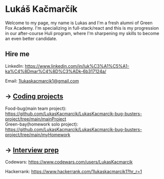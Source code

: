 # Lukáš Kačmarčík

Welcome to my page, my name is Lukas and I'm a fresh alumni of Green Fox Academy. I'm specializing in full-stack/react and this is my progression in our after-course Huli program, where I'm sharpening my skills to become an even better candidate.

## Hire me

LinkedIn: https://www.linkedin.com/in/luk%C3%A1%C5%A1-ka%C4%8Dmar%C4%8D%C3%ADk-6b317124a/

Email: 1lukaskacmarcik1@gmail.com

## &rarr; [Coding projects](https://github.com/green-fox-academy/definitions/tree/master/project-phase/huli/coding-projects)

Food-bug(main team project): https://github.com/LukasKacmarcik/LukasKacmarcik-bug-busters-project/tree/main/mainProject
<br />
Green-bay(homework solo project): https://github.com/LukasKacmarcik/LukasKacmarcik-bug-busters-project/tree/main/myHomework

## &rarr; [Interview prep](https://github.com/green-fox-academy/teaching-materials/tree/master/interview)

Codewars: https://www.codewars.com/users/LukasKacmarcik

Hackerrank: https://www.hackerrank.com/1lukaskacmarcik1?hr_r=1
